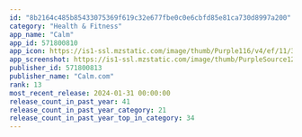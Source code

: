 ```yaml
---
id: "8b2164c485b85433075369f619c32e677fbe0c0e6cbfd85e81ca730d8997a200"
category: "Health & Fitness"
app_name: "Calm"
app_id: 571800810
app_icon: https://is1-ssl.mzstatic.com/image/thumb/Purple116/v4/ef/11/32/ef113242-bb4a-be0f-d370-0562b8968f33/AppIcon-0-0-1x_U007emarketing-0-10-0-85-220.png/1024x1024bb.png
app_screenshot: https://is1-ssl.mzstatic.com/image/thumb/PurpleSource126/v4/80/5f/0d/805f0d56-a193-6136-7690-4606e89df8b2/c50fb0d0-6318-4d60-ad87-87924afcf380_Screen_01_a.png/1284x2778bb.png
publisher_id: 571800813
publisher_name: "Calm.com"
rank: 13
most_recent_release: 2024-01-31 00:00:00
release_count_in_past_year: 41
release_count_in_past_year_category: 21
release_count_in_past_year_top_in_category: 34
---
```

